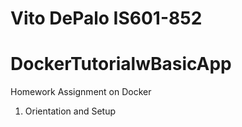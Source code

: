 # Vito DePalo IS601-852
# DockerTutorialwBasicApp
Homework Assignment on Docker
1. Orientation and Setup
